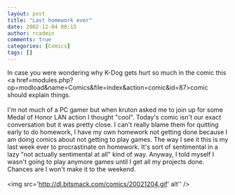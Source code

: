 ```yaml
---
layout: post
title: "Last homework ever"
date: 2002-12-04 00:15
author: rcadmin
comments: true
categories: [Comics]
tags: []
---
```

In case you were wondering why K-Dog gets hurt so much in the comic this <a href=modules.php?op=modload&name=Comics&file=index&action=comic&id=87>comic</a> should explain things.
<br />
<br />
I'm not much of a PC gamer but when kruton asked me to join up for some Medal of Honor LAN action I thought "cool". Today's comic isn't our exact conversation but it was pretty close. I can't really blame them for quitting early to do homework, I have my own homework not getting done because I am doing comics about not getting to play games. The way I see it this is my last week ever to procrastinate on homework. It's sort of sentimental in a lazy "not actually sentimental at all" kind of way. Anyway, I told myself I wasn't going to play anymore games until I get all my projects done. Chances are I won't make it to the weekend.<br /><br /><!--more--><img src='http://dl.bitsmack.com/comics/20021204.gif' alt'' />
